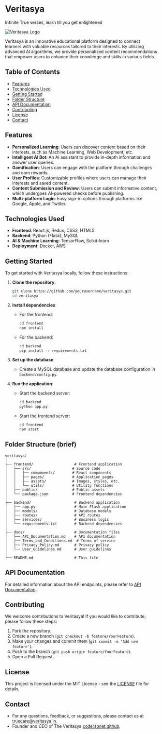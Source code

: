 # Veritasya
Infinite True verses, learn till you get enlightened

![Veritasya Logo](https://example.com/logo.png)

Veritasya is an innovative educational platform designed to connect learners with valuable resources tailored to their interests. By utilizing advanced AI algorithms, we provide personalized content recommendations that empower users to enhance their knowledge and skills in various fields.

## Table of Contents

- [Features](#features)
- [Technologies Used](#technologies-used)
- [Getting Started](#getting-started)
- [Folder Structure](#folder-structure)
- [API Documentation](#api-documentation)
- [Contributing](#contributing)
- [License](#license)
- [Contact](#contact)

## Features

- **Personalized Learning**: Users can discover content based on their interests, such as Machine Learning, Web Development, etc.
- **Intelligent AI Bot**: An AI assistant to provide in-depth information and answer user queries.
- **Gamification**: Users can engage with the platform through challenges and earn rewards.
- **User Profiles**: Customizable profiles where users can manage their interests and saved content.
- **Content Submission and Review**: Users can submit informative content, which undergoes AI-powered checks before publishing.
- **Multi-platform Login**: Easy sign-in options through platforms like Google, Apple, and Twitter.

## Technologies Used

- **Frontend**: React.js, Redux, CSS3, HTML5
- **Backend**: Python (Flask), MySQL
- **AI & Machine Learning**: TensorFlow, Scikit-learn
- **Deployment**: Docker, AWS

## Getting Started

To get started with Veritasya locally, follow these instructions:

1. **Clone the repository**:
   ```bash
   git clone https://github.com/yourusername/veritasya.git
   cd veritasya


2. **Install dependencies**:
   - For the frontend:
     ```bash
     cd frontend
     npm install
     ```

   - For the backend:
     ```bash
     cd backend
     pip install -r requirements.txt
     ```

3. **Set up the database**:
   - Create a MySQL database and update the database configuration in `backend/config.py`.

4. **Run the application**:
   - Start the backend server:
     ```bash
     cd backend
     python app.py
     ```

   - Start the frontend server:
     ```bash
     cd frontend
     npm start
     ```

## Folder Structure (brief)

```
veritasya/
│
├── frontend/                   # Frontend application
│   ├── src/                   # Source code
│   │   ├── components/        # React components
│   │   ├── pages/             # Application pages
│   │   ├── assets/            # Images, styles, etc.
│   │   └── utils/             # Utility functions
│   ├── public/                # Public assets
│   └── package.json           # Frontend dependencies
│
├── backend/                    # Backend application
│   ├── app.py                  # Main Flask application
│   ├── models/                 # Database models
│   ├── routes/                 # API routes
│   ├── services/               # Business logic
│   └── requirements.txt        # Backend dependencies
│
├── docs/                       # Documentation files
│   ├── API_Documentation.md    # API documentation
│   ├── Terms_and_Conditions.md  # Terms of service
│   ├── Privacy_Policy.md       # Privacy policy
│   └── User_Guidelines.md      # User guidelines
│
└── README.md                   # This file
```

## API Documentation

For detailed information about the API endpoints, please refer to [API Documentation](./docs/API_Documentation.md).

## Contributing

We welcome contributions to Veritasya! If you would like to contribute, please follow these steps:

1. Fork the repository.
2. Create a new branch (`git checkout -b feature/YourFeature`).
3. Make your changes and commit them (`git commit -m 'Add new feature'`).
4. Push to the branch (`git push origin feature/YourFeature`).
5. Open a Pull Request.

## License

This project is licensed under the MIT License - see the [LICENSE](LICENSE) file for details.

## Contact

- For any questions, feedback, or suggestions, please contact us at [truecare@veritasya.in](mailto:sonnetspprt@gmail.com). 
- Founder and CEO of The Veritasya [codersonet.github](https://github.com/codersonet/).
